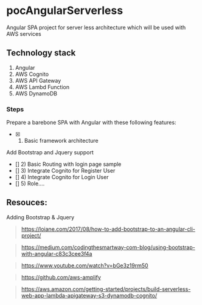 # pocAngularServerless
Angular SPA project for server less architecture which will be used with AWS services 

## Technology stack
1) Angular 
2) AWS Cognito
3) AWS API Gateway
4) AWS Lambd Function
5) AWS DynamoDB

### Steps
Prepare a barebone SPA with Angular with these following features:
- [x] 1) Basic framework architecture

Add Bootstrap and Jquery support


- [] 2) Basic Routing with login page sample
- [] 3) Integrate Cognito for Register User
- [] 4) Integrate Cognito for Login User
- [] 5) Role....

## Resouces:
Adding Bootstrap & Jquery

> https://loiane.com/2017/08/how-to-add-bootstrap-to-an-angular-cli-project/

> https://medium.com/codingthesmartway-com-blog/using-bootstrap-with-angular-c83c3cee3f4a

> https://www.youtube.com/watch?v=bGe3z19rm50

> https://github.com/aws-amplify

> https://aws.amazon.com/getting-started/projects/build-serverless-web-app-lambda-apigateway-s3-dynamodb-cognito/
